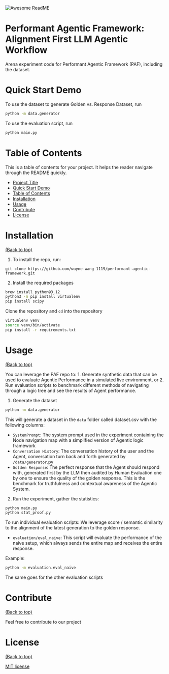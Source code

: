 ![Awesome ReadME](https://media.licdn.com/dms/image/v2/D5616AQGHD9BS-MxP6A/profile-displaybackgroundimage-shrink_350_1400/profile-displaybackgroundimage-shrink_350_1400/0/1719351839679?e=1742428800&v=beta&t=RsX9uLGbWrhOcwdqOyGnadSrm5IGqUItSG5sQaLOFBk)

# Performant Agentic Framework: Alignment First LLM Agentic Workflow

Arena experiment code for Performant Agentic Framework (PAF), including the dataset.

# Quick Start Demo

To use the dataset to generate Golden vs. Response Dataset, run

```bash
python -m data.generator
```

To use the evaluation script, run

```bash
python main.py
```

# Table of Contents

This is a table of contents for your project. It helps the reader navigate through the README quickly.

- [Project Title](#project-title)
- [Quick Start Demo](#quick-start-demo)
- [Table of Contents](#table-of-contents)
- [Installation](#installation)
- [Usage](#usage)
- [Contribute](#contribute)
- [License](#license)

# Installation

[(Back to top)](#table-of-contents)

1. To install the repo, run:

```shell
git clone https://github.com/wayne-wang-1119/performant-agentic-framework.git
```

2. Install the required packages

```bash
brew install python@3.12
python3 -m pip install virtualenv
pip install scipy
```

Clone the repository and `cd` into the repository

```bash
virtualenv venv
source venv/bin/activate
pip install -r requirements.txt
```

# Usage

[(Back to top)](#table-of-contents)

You can leverage the PAF repo to: 1. Generate synthetic data that can be used to evaluate Agentic Performance in a simulated live environment, or 2. Run evaluation scripts to benchmark different methods of navigating through a logic tree and see the results of Agent performance.

1.  Generate the dataset

```bash
python -m data.generator
```

This will generate a dataset in the `data` folder called dataset.csv with the following columns:

- `SystemPrompt`: The system prompt used in the experiment containing the Node navigation map with a simplified version of Agentic logic framework
- `Conversation History`: The conversation history of the user and the Agent, conversation turn back and forth generated by `/data/generator`.py
- `Golden Response`: The perfect response that the Agent should respond with, generated first by the LLM then audited by Human Evaluation one by one to ensure the quality of the golden response. This is the benchmark for truthfulness and contextual awareness of the Agentic System.

2. Run the experiment, gather the statistics:

```bash
python main.py
python stat_proof.py
```

To run individual evaluation scripts:
We leverage score / semantic similarity to the alignment of the latest generation to the golden response.

- `evaluation/eval_naive`: This script will evaluate the performance of the naive setup, which always sends the entire map and receives the entire response.

Example:

```bash
python -m evaluation.eval_naive
```

The same goes for the other evaluation scripts

# Contribute

[(Back to top)](#table-of-contents)

Feel free to contribute to our project

# License

[(Back to top)](#table-of-contents)

[MIT license](./LICENSE)
